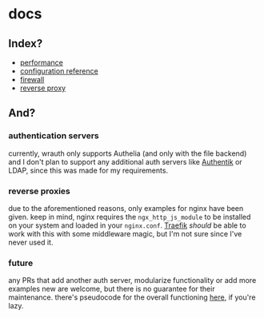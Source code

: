# docs

## Index?

- [performance](bench.md)
- [configuration reference](config.md)
- [firewall](firewall.md)
- [reverse proxy](reverse.md)

## And?

### authentication servers
currently, wrauth only supports Authelia (and only with the file backend) and I don't plan to support any additional auth servers like [Authentik](https://goauthentik.io/) or LDAP, since this was made for my requirements.

### reverse proxies
due to the aforementioned reasons, only examples for nginx have been given. keep in mind, nginx requires the `ngx_http_js_module` to be installed on your system and loaded in your `nginx.conf`. [Traefik](https://traefik.io/traefik/) *should* be able to work with this with some middleware magic, but I'm not sure since I've never used it.

### future
any PRs that add another auth server, modularize functionality or add more examples new are welcome, but there is no guarantee for their maintenance. there's pseudocode for the overall functioning [here](./pseudo.txt), if you're lazy.